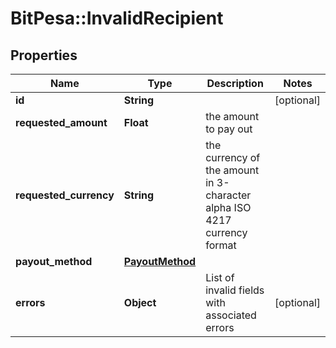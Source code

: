 # BitPesa::InvalidRecipient

## Properties
Name | Type | Description | Notes
------------ | ------------- | ------------- | -------------
**id** | **String** |  | [optional] 
**requested_amount** | **Float** | the amount to pay out | 
**requested_currency** | **String** | the currency of the amount in 3-character alpha ISO 4217 currency format | 
**payout_method** | [**PayoutMethod**](PayoutMethod.md) |  | 
**errors** | **Object** | List of invalid fields with associated errors | [optional] 



